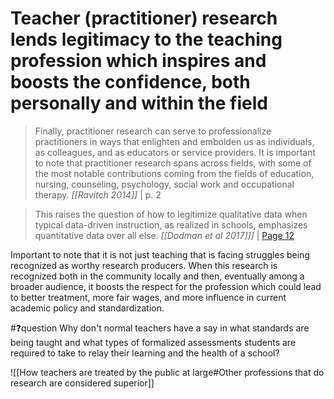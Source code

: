 # Teacher (practitioner) research lends legitimacy to the teaching profession which inspires and boosts the confidence, both personally and within the field
> Finally, practitioner research can serve to professionalize practitioners in ways that enlighten and embolden us as individuals, as colleagues, and as educators or service providers. It is important to note that practitioner research spans across fields, with some of the most notable contributions coming from the fields of education, nursing, counseling, psychology, social work and occupational therapy.
<cite>[[Ravitch 2014]]</cite> | p. 2

> This raises the question of how to legitimize qualitative data when typical data-driven instruction, as realized in schools, emphasizes quantitative data over all else.
> <cite>[[Dodman et al 2017]]]</cite> | [Page 12](highlights://Dodman%20et%20al%202017#page=12)

Important to note that it is not just teaching that is facing struggles being recognized as worthy research producers. When this research is recognized both in the community locally and then, eventually among a broader audience, it boosts the respect for the profession which could lead to better treatment, more fair wages, and more influence in current academic policy and standardization. 

#❓question Why don't normal teachers have a say in what standards are being taught and what types of formalized assessments students are required to take to relay their learning and the health of a school? 


![[How teachers are treated by the public at large#Other professions that do research are considered superior]]
